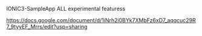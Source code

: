 IONIC3-SampleApp
ALL experimental featuress

https://docs.google.com/document/d/1iNrh2i0BYk7XMbFz6xD7_aqqcuc29R7_9tyyEF_Mrrs/edit?usp=sharing
